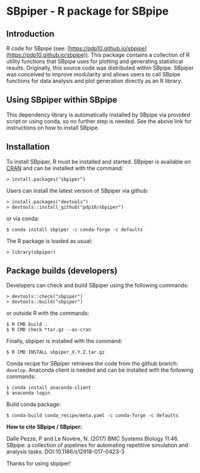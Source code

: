 # SBpiper - R package for SBpipe

## Introduction

R code for SBpipe (see: [https://pdp10.github.io/sbpipe](https://pdp10.github.io/sbpipe)). 
This package contains a collection of R utility functions that SBpipe uses for plotting and generating statistical results. Originally, this source code was distributed within SBpipe. 
SBpiper was conceived to improve modularity and allows users to call SBpipe functions for data analysis and plot generation directly as an R library.

## Using SBpiper within SBpipe
This dependency library is automatically installed by SBpipe via provided script or using conda, so no further step is needed. See the above link for instructions on how to install SBpipe. 

## Installation
To install SBpiper, R must be installed and started. SBpiper is available on [CRAN](https://cran.r-project.org/package=sbpiper) and can be installed with the command: 
```
> install.packages("sbpiper")
```

Users can install the latest version of SBpiper via github:
```
> install.packages("devtools")
> devtools::install_github("pdp10/sbpiper")
```

or via conda:
```
$ conda install sbpiper -c conda-forge -c defaults
```

The R package is loaded as usual:
```
> library(sbpiper)
```

## Package builds (developers)
Developers can check and build SBpiper using the following commands: 
```
> devtools::check("sbpiper")
> devtools::build("sbpiper")
```

or outside R with the commands:
```
$ R CMD build .
$ R CMD check *tar.gz --as-cran
```

Finally, sbpiper is installed with the command: 
```
$ R CMD INSTALL sbpiper_X.Y.Z.tar.gz
```

Conda recipe for SBpiper retrieves the code from the github branch: `develop`. 
Anaconda client is needed and can be installed with the following commands:
```
$ conda install anaconda-client
$ anaconda login
```
Build conda package:
```
$ conda-build conda_recipe/meta.yaml -c conda-forge -c defaults
```



**How to cite SBpipe / SBpiper:**

Dalle Pezze, P and Le Novère, N. (2017) BMC Systems Biology 11:46. SBpipe: a collection of pipelines for automating repetitive simulation and analysis tasks. DOI:10.1186/s12918-017-0423-3

Thanks for using sbpiper!
